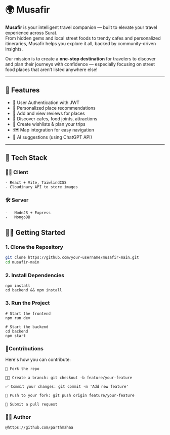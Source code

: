 # 🌍 Musafir

**Musafir** is your intelligent travel companion — built to elevate your travel experience across Surat.  
From hidden gems and local street foods to trendy cafes and personalized itineraries, Musafir helps you explore it all, backed by community-driven insights.

Our mission is to create a **one-stop destination** for travelers to discover and plan their journeys with confidence — especially focusing on street food places that aren’t listed anywhere else!

---

## 🌟 Features

- 🔐 User Authentication with JWT
- 🎯 Personalized place recommendations
- 📝 Add and view reviews for places
- 📍 Discover cafes, food joints, attractions
- 📅 Create wishlists & plan your trips
- 🗺 Map integration for easy navigation
- 🧠 AI suggestions (using ChatGPT API)

---

## 🚀 Tech Stack

### 👨‍💻 Client
    - React + Vite, TaiwlindCSS
    - Cloudinary API to store images
### 🛠 Server
    -   NodeJS + Express
    -   MongoDB

## 🧑‍💻 Getting Started

### 1. Clone the Repository

```bash
git clone https://github.com/your-username/musafir-main.git
cd musafir-main
```
### 2. Install Dependencies
```
npm install
cd backend && npm install
```
### 3.  Run the Project
```
# Start the frontend
npm run dev

# Start the backend
cd backend
npm start
```

### 🤝Contributions

Here's how you can contribute:

    🍴 Fork the repo

    👨‍💻 Create a branch: git checkout -b feature/your-feature

    ✅ Commit your changes: git commit -m 'Add new feature'

    🚀 Push to your fork: git push origin feature/your-feature

    🔁 Submit a pull request

### 🧑‍🎓 Author
    @https://github.com/parthmahaa
